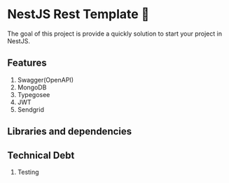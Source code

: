 # NestJS Rest Template :rocket:

The goal of this project is provide a quickly solution to start your project in NestJS.

## Features

1. Swagger(OpenAPI)
2. MongoDB
3. Typegosee
4. JWT
5. Sendgrid

## Libraries and dependencies

## Technical Debt

1. Testing
